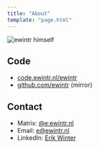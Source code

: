 ```yaml
---
title: "About"
template: "page.html"
---
```


![ewintr himself](/image/portrait.svg)

## Code

* [code.ewintr.nl/ewintr](https://code.ewintr.nl/ewintr) 
* [github.com/ewintr](https://github.com/ewintr) (mirror)

## Contact

* Matrix: [@e:ewintr.nl](https://matrix.to/#/@e:ewintr.nl)
* Email: [e@ewintr.nl](mailto:e@ewintr.nl)
* LinkedIn: [Erik Winter](https://www.linkedin.com/in/erik-winter-5767a923b/)
